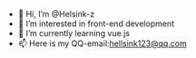 - 👋 Hi, I’m @Helsink-z
- 👀 I’m interested in front-end development
- 🌱 I’m currently learning vue.js
- 📫 Here is my QQ-email:hellsink123@qq.com

<!---
Helsink-z/Helsink-z is a ✨ special ✨ repository because its `README.md` (this file) appears on your GitHub profile.
You can click the Preview link to take a look at your changes.
--->
